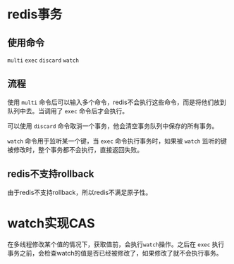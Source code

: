 # redis事务

## 使用命令

`multi` `exec` `discard` `watch`

## 流程

使用 `multi` 命令后可以输入多个命令，redis不会执行这些命令，而是将他们放到队列中去。当调用了 `exec` 命令后才会执行。

可以使用 `discard` 命令取消一个事务，他会清空事务队列中保存的所有事务。

`watch` 命令用于监听某一个键，当 `exec` 命令执行事务时，如果被 `watch` 监听的键被修改时，整个事务都不会执行，直接返回失败。

## redis不支持rollback

由于redis不支持rollback，所以redis不满足原子性。

# watch实现CAS

在多线程修改某个值的情况下，获取值前，会执行`watch`操作。之后在 `exec` 执行事务之前，会检查watch的值是否已经被修改了，如果修改了就不会执行事务。

